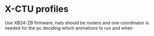# X-CTU profiles

Use XB24-ZB firmware, hats should be routers and one coordinator is needed for the pc deciding which animations to run and when